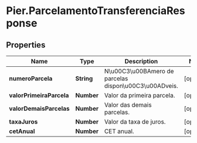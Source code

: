 # Pier.ParcelamentoTransferenciaResponse

## Properties
Name | Type | Description | Notes
------------ | ------------- | ------------- | -------------
**numeroParcela** | **String** | N\u00C3\u00BAmero de parcelas dispon\u00C3\u00ADveis. | [optional] 
**valorPrimeiraParcela** | **Number** | Valor da primeira parcela. | [optional] 
**valorDemaisParcelas** | **Number** | Valor das demais parcelas. | [optional] 
**taxaJuros** | **Number** | Valor da taxa de juros. | [optional] 
**cetAnual** | **Number** | CET anual. | [optional] 


